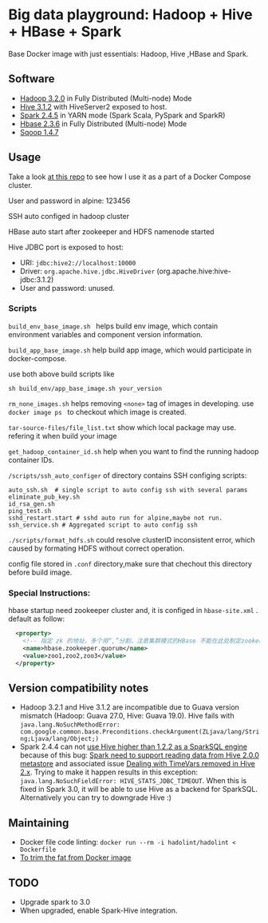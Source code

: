 # Big data playground: Hadoop + Hive + HBase + Spark

Base Docker image with just essentials: Hadoop, Hive ,HBase and Spark.

## Software

* [Hadoop 3.2.0](http://hadoop.apache.org/docs/r3.2.0/) in Fully Distributed (Multi-node) Mode
* [Hive 3.1.2](http://hive.apache.org/) with HiveServer2 exposed to host.
* [Spark 2.4.5](https://spark.apache.org/docs/2.4.5/) in YARN mode (Spark Scala, PySpark and SparkR)
* [Hbase 2.3.6](https://hbase.apache.org/)  in Fully Distributed (Multi-node) Mode
* [Sqoop 1.4.7 ](https://sqoop.apache.org/)

## Usage

Take a look [at this repo](https://github.com/lschampion/bigdata-docker-compose.git)
to see how I use it as a part of a Docker Compose cluster.

User and password in alpine: 123456

SSH auto configed in hadoop cluster

HBase auto start after zookeeper and HDFS namenode started

Hive JDBC port is exposed to host:
* URI: `jdbc:hive2://localhost:10000`
* Driver: `org.apache.hive.jdbc.HiveDriver` (org.apache.hive:hive-jdbc:3.1.2)
* User and password: unused.

### Scripts

`build_env_base_image.sh ` helps build env image, which contain environment variables and component version information.

`build_app_base_image.sh` help build app image, which would participate in docker-compose.

use both above build scripts  like

```shell
sh build_env/app_base_image.sh your_version
```

`rm_none_images.sh` helps removing `<none>` tag of images in developing. use `docker image ps ` to checkout which image is created.

`tar-source-files/file_list.txt` show which local package may use. refering it when build your image

`get_hadoop_container_id.sh` help when you want to find the running hadoop container IDs.

`/scripts/ssh_auto_configer` of directory contains SSH configing scripts:

```plain
auto_ssh.sh  # single script to auto config ssh with several params
eliminate_pub_key.sh  
id_rsa_gen.sh  
ping_test.sh  
sshd_restart.start # sshd auto run for alpine,maybe not run.   
ssh_service.sh # Aggregated script to auto config ssh
```

`./scripts/format_hdfs.sh` could resolve clusterID inconsistent error, which caused by formating HDFS without correct operation.

config file stored in `.conf` directory,make sure that chechout this directory before build image.

###  Special Instructions:

hbase startup need zookeeper cluster and, it is configed in `hbase-site.xml` . default as follow:

```xml
  <property>
    <!-- 指定 zk 的地址，多个用“,”分割，注意集群模式的HBase 不能在此处制定zookeeper的端口号 -->
    <name>hbase.zookeeper.quorum</name>
    <value>zoo1,zoo2,zoo3</value>
  </property>
```

## Version compatibility notes

* Hadoop 3.2.1 and Hive 3.1.2 are incompatible due to Guava version
mismatch (Hadoop: Guava 27.0, Hive: Guava 19.0). Hive fails with
`java.lang.NoSuchMethodError: com.google.common.base.Preconditions.checkArgument(ZLjava/lang/String;Ljava/lang/Object;)`
* Spark 2.4.4 can not 
[use Hive higher than 1.2.2 as a SparkSQL engine](https://spark.apache.org/docs/2.4.4/sql-data-sources-hive-tables.html)
because of this bug: [Spark need to support reading data from Hive 2.0.0 metastore](https://issues.apache.org/jira/browse/SPARK-13446)
and associated issue [Dealing with TimeVars removed in Hive 2.x](https://issues.apache.org/jira/browse/SPARK-27349).
Trying to make it happen results in this exception:
`java.lang.NoSuchFieldError: HIVE_STATS_JDBC_TIMEOUT`.
When this is fixed in Spark 3.0, it will be able to use Hive as a
backend for SparkSQL. Alternatively you can try to downgrade Hive :)

## Maintaining

* Docker file code linting:  `docker run --rm -i hadolint/hadolint < Dockerfile`
* [To trim the fat from Docker image](https://github.com/wagoodman/dive)

## TODO
* Upgrade spark to 3.0
* When upgraded, enable Spark-Hive integration.

